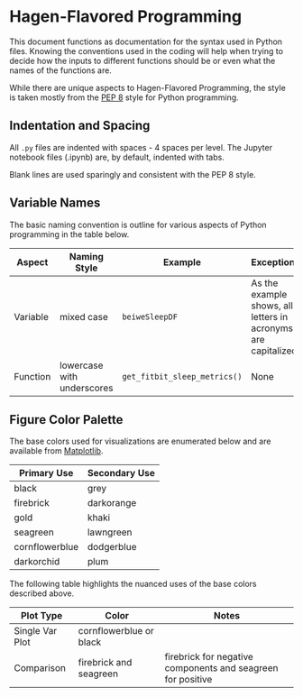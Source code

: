 # Hagen-Flavored Programming
This document functions as documentation for the syntax used in Python files. Knowing the conventions used in the coding will help when trying to decide how the inputs to different functions should be or even what the names of the functions are. 

While there are unique aspects to Hagen-Flavored Programming, the style is taken mostly from the [PEP 8](https://www.python.org/dev/peps/pep-0008/) style for Python programming. 

## Indentation and Spacing
All ```.py``` files are indented with spaces - 4 spaces per level. The Jupyter notebook files (.ipynb) are, by default, indented with tabs.

Blank lines are used sparingly and consistent with the PEP 8 style.

## Variable Names
The basic naming convention is outline for various aspects of Python programming in the table below.

| Aspect | Naming Style | Example | Exceptions |
| --- | --- | --- | --- |
| Variable | mixed case | ```beiweSleepDF``` | As the example shows, all letters in acronyms are capitalized |
| Function | lowercase with underscores | ```get_fitbit_sleep_metrics()``` | None |

## Figure Color Palette
The base colors used for visualizations are enumerated below and are available from [Matplotlib](https://matplotlib.org/3.1.0/gallery/color/named_colors.html). 

| Primary Use | Secondary Use |
| --- | --- |
| black | grey |
| firebrick | darkorange |
| gold | khaki |
| seagreen | lawngreen |
| cornflowerblue | dodgerblue |
| darkorchid | plum |

The following table highlights the nuanced uses of the base colors described above.

| Plot Type | Color | Notes |
| --- | --- | --- |
| Single Var Plot | cornflowerblue or black | |
| Comparison | firebrick and seagreen | firebrick for negative components and seagreen for positive |
